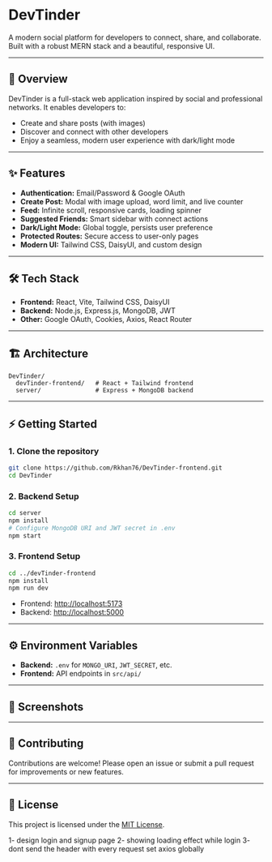 # DevTinder

A modern social platform for developers to connect, share, and collaborate. Built with a robust MERN stack and a beautiful, responsive UI.

---

## 🚀 Overview
DevTinder is a full-stack web application inspired by social and professional networks. It enables developers to:
- Create and share posts (with images)
- Discover and connect with other developers
- Enjoy a seamless, modern user experience with dark/light mode

---

## ✨ Features
- **Authentication:** Email/Password & Google OAuth
- **Create Post:** Modal with image upload, word limit, and live counter
- **Feed:** Infinite scroll, responsive cards, loading spinner
- **Suggested Friends:** Smart sidebar with connect actions
- **Dark/Light Mode:** Global toggle, persists user preference
- **Protected Routes:** Secure access to user-only pages
- **Modern UI:** Tailwind CSS, DaisyUI, and custom design

---

## 🛠️ Tech Stack
- **Frontend:** React, Vite, Tailwind CSS, DaisyUI
- **Backend:** Node.js, Express.js, MongoDB, JWT
- **Other:** Google OAuth, Cookies, Axios, React Router

---

## 🏗️ Architecture
```
DevTinder/
  devTinder-frontend/   # React + Tailwind frontend
  server/               # Express + MongoDB backend
```

---

## ⚡ Getting Started

### 1. Clone the repository
```bash
git clone https://github.com/Rkhan76/DevTinder-frontend.git
cd DevTinder
```

### 2. Backend Setup
```bash
cd server
npm install
# Configure MongoDB URI and JWT secret in .env
npm start
```

### 3. Frontend Setup
```bash
cd ../devTinder-frontend
npm install
npm run dev
```

- Frontend: [http://localhost:5173](http://localhost:5173)
- Backend: [http://localhost:5000](http://localhost:5000)

---

## ⚙️ Environment Variables
- **Backend:** `.env` for `MONGO_URI`, `JWT_SECRET`, etc.
- **Frontend:** API endpoints in `src/api/`

---

## 📸 Screenshots
<!-- Add screenshots or GIFs here to showcase the UI -->

---

## 🤝 Contributing
Contributions are welcome! Please open an issue or submit a pull request for improvements or new features.

---

## 📄 License
This project is licensed under the [MIT License](LICENSE). 


<!-- Work to do  on 16-07-2025 -->
1- design login and signup page
2- showing loading effect while login
3- dont send the header with every request set axios globally

